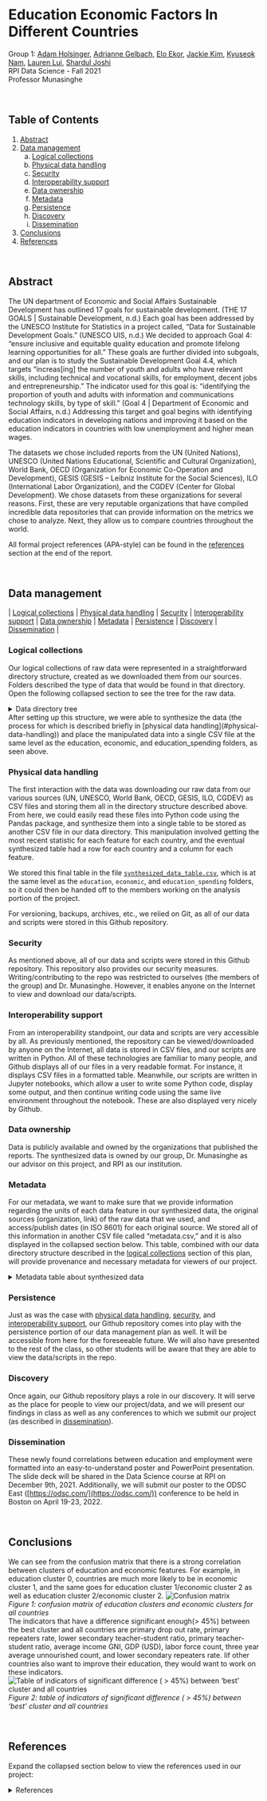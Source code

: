 # Education Economic Factors In Different Countries

Group 1: [Adam Holsinger](https://github.com/AdamH18), [Adrianne Gelbach](https://github.com/adriannebunn), [Elo Ekor](https://github.com/eloekor), [Jackie Kim](https://github.com/kims32), [Kyuseok Nam](https://github.com/Kyuseok-nam), [Lauren Lui](https://github.com/laurenlui), [Shardul Joshi](https://github.com/joshardul)  
RPI Data Science - Fall 2021  
Professor Munasinghe

<br>

## Table of Contents
1. [Abstract](#abstract)
2. [Data management](#data-management)
    <ol type="a">
        <li><a href="#logical-collections">Logical collections</a></li>
        <li><a href="#physical-data-handling">Physical data handling</a></li>
        <li><a href="#security">Security</a></li>
        <li><a href="#interoperability-support">Interoperability support</a></li>
        <li><a href="#data-ownership">Data ownership</a></li>
        <li><a href="#metadata">Metadata</a></li>
        <li><a href="#persistence">Persistence</a></li>
        <li><a href="#discovery">Discovery</a></li>
        <li><a href="#dissemination">Dissemination</a></li>
    </ol>
3. [Conclusions](#conclusions)
4. [References](#references)

<br>

## Abstract
The UN department of Economic and Social Affairs Sustainable Development has outlined 17 goals for sustainable development. (THE 17 GOALS | Sustainable Development, n.d.)  Each goal has been addressed by the UNESCO Institute for Statistics in a project called, “Data for Sustainable Development Goals.” (UNESCO UIS, n.d.) We decided to approach Goal 4: “ensure inclusive and equitable quality education and promote lifelong learning opportunities for all.”  These goals are further divided into subgoals, and our plan is to study the Sustainable Development Goal 4.4, which targets “increas[ing] the number of youth and adults who have relevant skills, including technical and vocational skills, for employment, decent jobs and entrepreneurship.” The indicator used for this goal is: “identifying the proportion of youth and adults with information and communications technology skills, by type of skill.” (Goal 4 | Department of Economic and Social Affairs, n.d.) Addressing this target and goal begins with identifying education indicators in developing nations and improving it based on the education indicators in countries with low unemployment and higher mean wages.

The datasets we chose included reports from the UN (United Nations), UNESCO (United Nations Educational, Scientific and Cultural Organization), World Bank, OECD (Organization for Economic Co-Operation and Development), GESIS (GESIS – Leibniz Institute for the Social Sciences), ILO (International Labor Organization), and the CGDEV (Center for Global Development). We chose datasets from these organizations for several reasons. First, these are very reputable organizations that have compiled incredible data repositories that can provide information on the metrics we chose to analyze. Next, they allow us to compare countries throughout the world.

All formal project references (APA-style) can be found in the [references](#references) section at the end of the report.

<br>

## Data management

| [Logical collections](#logical-collections) | [Physical data handling](#physical-data-handling) | [Security](#security) | [Interoperability support](#interoperability-support) | [Data ownership](#data-ownership) | [Metadata](#metadata) | [Persistence](#persistence) | [Discovery](#discovery) | [Dissemination](#dissemination) |

### Logical collections
Our logical collections of raw data were represented in a straightforward directory structure, created as we downloaded them from our sources. Folders described the type of data that would be found in that directory. Open the following collapsed section to see the tree for the raw data.
<details>
  <summary>Data directory tree</summary>
  
```
data
├── economic
│   ├── AvgIncome
│   │   ├── GNI
│   │   │   ├── API_NY.GNP.PCAP.CD_DS2_en_csv_v2_3159868.csv
│   │   │   ├── Metadata_Country_API_NY.GNP.PCAP.CD_DS2_en_csv_v2_3159868.csv
│   │   │   └── Metadata_Indicator_API_NY.GNP.PCAP.CD_DS2_en_csv_v2_3159868.csv
│   │   ├── Median
│   │   │   └── country-median-data-2011-PPP-Diofasi-Birdsall.csv
│   │   └── UNdata_Export_20211112_234256215.csv
│   ├── ChildLabor
│   │   └── UNChildLabor.csv
│   ├── FoodDeficits
│   │   ├── 3YearAvg.csv
│   │   └── AnnualUnnourished.csv
│   ├── GDP
│   │   ├── Metadata_Country_API_NY.GDP.MKTP.CD_DS2_en_csv_v2_3263806.csv
│   │   ├── Metadata_Indicator_API_NY.GDP.MKTP.CD_DS2_en_csv_v2_3263806.csv
│   │   └── gdp_current.csv
│   ├── LaborStats
│   │   └── labor_statistics_un.csv
│   ├── Population
│   │   └── data.csv
│   └── UnemploymentRate
│       └── UNE_2EAP_SEX_AGE_RT_A-full-2021-11-12.csv
├── education
│   ├── attendance
│   │   ├── compulsory_duration.csv
│   │   └── early_education_rates.csv
│   ├── enrollment
│   │   ├── primary.csv
│   │   ├── secondary.csv
│   │   └── tertiary.csv
│   ├── literacy
│   │   └── 15+.csv
│   ├── school_life_expectancy
│   │   ├── drop_out_rates
│   │   │   ├── primary.csv
│   │   │   ├── primary_completion.csv
│   │   │   └── primary_to_secondary_transition.csv
│   │   ├── expectancy.csv
│   │   └── repeaters
│   │       ├── lower_secondary_counts.csv
│   │       ├── primary_counts.csv
│   │       └── primary_percentages.csv
│   └── teacher_student_ratio
│       ├── lower_secondary.csv
│       ├── primary.csv
│       └── upper_secondary.csv
├── education_spending
│   └── percentage_GDP.csv
└── synthesized_data.csv
```
</details>
After setting up this structure, we were able to synthesize the data (the process for which is described briefly in [physical data handling](#physical-data-handling)) and place the manipulated data into a single CSV file at the same level as the education, economic, and education_spending folders, as seen above.

### Physical data handling
The first interaction with the data was downloading our raw data from our various sources (UN, UNESCO, World Bank, OECD, GESIS, ILO, CGDEV) as CSV files and storing them all in the directory structure described above. From here, we could easily read these files into Python code using the Pandas package, and synthesize them into a single table to be stored as another CSV file in our data directory. This manipulation involved getting the most recent statistic for each feature for each country, and the eventual synthesized table had a row for each country and a column for each feature.

We stored this final table in the file [`synthesized_data_table.csv`](https://github.com/ITWSDataScience/EducationEconomicFactorsInDifferentCountriesGroup1Fall2021/blob/main/data/synthesized_data.csv), which is at the same level as the `education`, `economic`, and `education_spending` folders, so it could then be handed off to the members working on the analysis portion of the project.

For versioning, backups, archives, etc., we relied on Git, as all of our data and scripts were stored in this Github repository.
### Security
As mentioned above, all of our data and scripts were stored in this Github repository. This repository also provides our security measures. Writing/contributing to the repo was restricted to ourselves (the members of the group) and Dr. Munasinghe. However, it enables anyone on the Internet to view and download our data/scripts. 
### Interoperability support
From an interoperability standpoint, our data and scripts are very accessible by all. As previously mentioned, the repository can be viewed/downloaded by anyone on the Internet, all data is stored in CSV files, and our scripts are written in Python. All of these technologies are familiar to many people, and Github displays all of our files in a very readable format. For instance, it displays CSV files in a formatted table. Meanwhile, our scripts are written in Jupyter notebooks, which allow a user to write some Python code, display some output, and then continue writing code using the same live environment throughout the notebook. These are also displayed very nicely by Github.
### Data ownership
Data is publicly available and owned by the organizations that published the reports. The synthesized data is owned by our group, Dr. Munasinghe as our advisor on this project, and RPI as our institution.
### Metadata
For our metadata, we want to make sure that we provide information regarding the units of each data feature in our synthesized data, the original sources (organization, link) of the raw data that we used, and access/publish dates (in ISO 8601) for each original source. We stored all of this information in another CSV file called “metadata.csv,” and it is also displayed in the collapsed section below. This table, combined with our data directory structure described in the [logical collections](#logical-collections) section of this plan, will provide provenance and necessary metadata for viewers of our project.
<details>
  <summary>Metadata table about synthesized data</summary>
  
| Description | Original link | Organization website | Source of data (i.e. what study or report) | Date accessed | Date published | Raw data filename | Units |
| --- | --- | --- | --- | --- | --- | --- | --- |
| Population (thousands) | [Population](https://data.un.org/Data.aspx?q=population+total&d=WHO&f=MEASURE_CODE%3aWHS9_86) | http://data.un.org/ | World Health Organization | 2021-11-16 | 2014-07-31 | data.csv | Thousands |
| Compulsory attendance duration | [Compulsory](https://data.worldbank.org/indicator/SE.COM.DURS) | https://data.worldbank.org/ | UNESCO Institute for Statistics | 2021-11-16 | 2021-09-01 | compulsory_duration.csv | Years |
| Early education attendance rate | [Early Education](http://data.un.org/Data.aspx?q=attendance&d=SOWC&f=inID%3a235) | http://data.un.org/ | United Nations Children's Fund: The State of the World’s Children | 2021-11-16 | 2013-06-19 | early_education_rates.csv | Percent |
| Primary enrollment | [Primary](https://data.un.org/Data.aspx?q=enrollment&d=GenderStat&f=inID%3a63) | http://data.un.org/ | United Nations Statistics Division: Gender Info 2007 | 2021-11-16 | 2008-03-21 | primary.csv | Number |
| Secondary enrollment | [Secondary](https://data.un.org/Data.aspx?q=enrollment&d=GenderStat&f=inID%3a64) | http://data.un.org/ | United Nations Statistics Division: Gender Info 2007 | 2021-11-16 | 2008-03-21 | secondary.csv | Number |
| Tertiary enrollment | [Tertiary](https://data.un.org/Data.aspx?q=enrollment&d=GenderStat&f=inID%3a65) | http://data.un.org/ | United Nations Statistics Division: Gender Info 2007 | 2021-11-16 | 2008-03-21 | tertiary.csv | Number |
| Male literacy rate | [Male Literacy](https://data.un.org/Data.aspx?q=literacy&d=GenderStat&f=inID%3a49) | http://data.un.org/ | United Nations Statistics Division: Gender Info 2007 | 2021-11-16 | 2008-03-21 | 15+.csv | Percent |
| Female literacy rate | [Female Literacy](https://data.un.org/Data.aspx?q=literacy&d=GenderStat&f=inID%3a49) | http://data.un.org/ | United Nations Statistics Division: Gender Info 2007 | 2021-11-16 | 2008-03-21 | 15+.csv | Percent |
| Primary completion rate | [Completion Rate](https://data.worldbank.org/indicator/SE.PRM.CMPT.ZS) | https://data.worldbank.org/ | UNESCO Institute for Statistics | 2021-11-16 | 2021-09-01 | primary_completion.csv | % of relevant age group |
| Primary to secondary transition rate | [Transition](http://data.un.org/Data.aspx?d=UNESCO&f=series%3aTRANR_23_GPV) | http://data.un.org/ | UNESCO Institute for Statistics: UIS Data Centre | 2021-11-16 | 2016-10-24 | primary_to_secondary_transition.csv | Percent |
| Primary drop out rate | [Drop Out](http://data.un.org/Data.aspx?d=UNESCO&f=series%3aDR_1) | http://data.un.org/ | UNESCO Institute for Statistics: UIS Data Centre | 2021-11-16 | 2016-10-24 | primary.csv | Percent |
| Lower secondary repeaters count | [Secondary Repeater](https://data.un.org/Data.aspx?q=education+repeaters+secondary&d=UNESCO&f=series%3aR_23_GPV) | http://data.un.org/ | UNESCO Institute for Statistics: UIS Data Centre | 2021-11-16 | 2016-10-24 | lower_secondary_counts.csv | Number |
| Primary repeaters count | [Repeater Count](https://data.un.org/Data.aspx?q=education+repeaters&d=UNESCO&f=series%3aR_1) | http://data.un.org/ | UNESCO Institute for Statistics: UIS Data Centre | 2021-11-16 | 2016-10-24 | primary_counts.csv | Number |
| Primary repeaters rate | [Repeater Rate](https://data.un.org/Data.aspx?q=education+repeaters&d=UNESCO&f=series%3aREPP_1) | http://data.un.org/ | UNESCO Institute for Statistics: UIS Data Centre | 2021-11-16 | 2016-10-24 | primary_percentages.csv | Percent |
| School life expectancy | [School Life Expectancy](https://data.un.org/Data.aspx?q=school&d=UNESCO&f=series%3aSLE_1) | http://data.un.org/ | UNESCO Institute for Statistics: UIS Data Centre | 2021-11-16 | 2016-10-24 | expectancy.csv | Years |
| Lower secondary teacher-student ratio | [Lower Secondary](http://data.un.org/Data.aspx?d=UNESCO&f=series%3aPTRHC_2) | http://data.un.org/ | UNESCO Institute for Statistics: UIS Data Centre | 2021-11-16 | 2016-10-24 | lower_secondary.csv | Students per Teacher |
| Primary teacher-student ratio | [Primary](http://data.un.org/Data.aspx?d=UNESCO&f=series%3aPTRHC_1) | http://data.un.org/ | UNESCO Institute for Statistics: UIS Data Centre | 2021-11-16 | 2016-10-24 | primary.csv | Students per Teacher |
| Upper secondary teacher-student ratio | [Upper Secondary](http://data.un.org/Data.aspx?d=UNESCO&f=series%3aPTRHC_3) | http://data.un.org/ | UNESCO Institute for Statistics: UIS Data Centre | 2021-11-16 | 2016-10-24 | upper_secondary.csv | Students per Teacher |
| Education spending (percentage of GDP) | [Education Spending](https://data.worldbank.org/indicator/SE.XPD.TOTL.GD.ZS?view=chart) | https://data.worldbank.org/ | UNESCO Institute for Statistics | 2021-11-16 | 2021-09-01 | percentage_GDP.csv | % of GDP |
| Unemployment rate | [Unemployment Rate](https://www.ilo.org/shinyapps/bulkexplorer42/?lang=en&segment=indicator&id=UNE_2EAP_SEX_AGE_RT_A) | https://www.ilo.org/ | ILO Modelled Estimates | 2021-11-16 | 2020-11-01 | UNE_2EAP_SEX_AGE_RT_A-full-2021-11-12.csv | Percent |
| Child labor percentage | [Child Labor](https://data.un.org/Data.aspx?q=child+labor&d=SOWC&f=inID%3a86) | http://data.un.org/ | United Nations Children's Fund: The State of the World’s Children | 2021-11-16 | 2013-06-19 | UNChildLabor.csv | Percent |
| Average income | [Avg Income](http://data.un.org/Data.aspx?d=SNA&f=group_code%3a406%3bitem_code%3a7) | http://data.un.org/ | United Nations Statistics Division: National Accounts Official Country Data | 2021-11-16 | 2021-09-23 | UNdata_Export_20211112_234256215.csv | Number in Currency |
| Average Income GNI | [Avg Income GNI](https://data.worldbank.org/indicator/NY.GNP.PCAP.CD) | https://data.worldbank.org/ | World Bank national accounts data, and OECD National Accounts data files. | 2021-11-16 | N/A | API_NY.GNP.PCAP.CD_DS2_en_csv_v2_3159868.csv | US $ |
| Median Income | [Median Income](https://www.cgdev.org/blog/world-bank-poverty-statistics-lack-median-income-data-so-we-filled-gap-ourselves-download-available) | https://www.cgdev.org/ | PovcalNet, the World Bank’s global poverty database | 2021-11-16 | 2016-02-06 | country-median-data-2011-PPP-Diofasi-Birdsall.csv | $ per day |
| GDP (USD) | [GDP](https://data.worldbank.org/indicator/NY.GDP.MKTP.CD?view=map) | https://data.worldbank.org/ | World Bank national accounts data, and OECD National Accounts data files. | 2021-11-16 | N/A | gdp_current.csv | Millions US $ |
| Labor force count | [Labor Force](https://data.un.org/Data.aspx?q=labor&d=IFS&f=SeriesCode%3a67) | http://data.un.org/ | International Monetary Fund: International Financial Statistics | 2021-11-16 | 2010-05-14 | labor_statistics_un.csv | Thousands |
| Three year average unnourished count | [Avg Unnourished](https://data.un.org/Data.aspx?q=undernourished&d=FAO&f=itemCode%3a210011) | http://data.un.org/ | Food and Agriculture Organization | 2021-11-16 | 2020-12-04 | 3YearAvg.csv | Millions |
</details>

### Persistence
Just as was the case with [physical data handling](#physical-data-handling), [security](#security), and [interoperability support](#interoperability-support), our Github repository comes into play with the persistence portion of our data management plan as well. It will be accessible from here for the foreseeable future. We will also have presented to the rest of the class, so other students will be aware that they are able to view the data/scripts in the repo.
### Discovery
Once again, our Github repository plays a role in our discovery. It will serve as the place for people to view our project/data, and we will present our findings in class as well as any conferences to which we submit our project (as described in [dissemination](#dissemination)).
### Dissemination
These newly found correlations between education and employment were formatted into an easy-to-understand poster and PowerPoint presentation. The slide deck will be shared in the Data Science course at RPI on December 9th, 2021. Additionally, we will submit our poster to the ODSC East ([https://odsc.com/](https://odsc.com/)) conference to be held in Boston on April 19-23, 2022.

<br>

## Conclusions
We can see from the confusion matrix that there is a strong correlation between clusters of education and economic features. For example, in education cluster 0, countries are much more likely to be in economic cluster 1, and the same goes for education cluster 1/economic cluster 2 as well as education cluster 2/economic cluster 2. 
![Confusion matrix](/DataScienceProjectConfusionMatrix.png)  
*Figure 1: confusion matrix of education clusters and economic clusters for all countries*  
The indicators that have a difference significant enough(> 45%) between the best cluster and all countries are primary drop out rate, primary repeaters rate, lower secondary teacher-student ratio, primary teacher-student ratio, average income GNI, GDP (USD), labor force count, three year average unnourished count, and lower secondary repeaters rate. Iif other countries also want to improve their education, they would want to work on these indicators.  
![Table of indicators of significant difference ( > 45%) between ‘best’ cluster and all countries](best_feature_comparison.png)  
*Figure 2: table of indicators of significant difference ( > 45%) between ‘best’ cluster and all countries*

<br>

## References
Expand the collapsed section below to view the references used in our project:
<details>
  <summary>References</summary>

##### References
Best countries for education | U.S. news best countries. (n.d.). Retrieved December 8, 2021, from https://www.usnews.com/news/best-countries/best-countries-for-education. 
Data | DataBank. (n.d.). Retrieved December 1, 2021, from https://databank.worldbank.org/databases/page/1/orderby/popularity/direction/desc?qterm=gni
Goal 4 | Department of Economic and Social Affairs. (n.d.). Retrieved November 30, 2021, from https://sdgs.un.org/goals/goal4
Public data and analysis - OECD. (n.d.). Retrieved December 2, 2021, from https://www.oecd.org/skills/piaac/publicdataandanalysis/
THE 17 GOALS | Sustainable Development. (n.d.). Retrieved November 30, 2021, from https://sdgs.un.org/goals
UNESCO UIS. (n.d.). Retrieved November 30, 2021, from http://uis.unesco.org/en
##### References for all data sets (APA style, can be changed very easily)
Compulsory education, duration (years) | Data. (n.d.). Retrieved December 1, 2021, from https://data.worldbank.org/indicator/SE.COM.DURS
GDP (current US$) | Data. (n.d.). Retrieved December 1, 2021, from https://data.worldbank.org/indicator/NY.GDP.MKTP.CD?view=map
GNI per capita, Atlas method (current US$) | Data. (n.d.). Retrieved December 1, 2021, from https://data.worldbank.org/indicator/NY.GNP.PCAP.CD
Government expenditure on education, total (% of GDP) | Data. (n.d.). Retrieved December 1, 2021, from https://data.worldbank.org/indicator/SE.XPD.TOTL.GD.ZS?view=chart
ILO Data Explorer. (n.d.). Retrieved December 1, 2021, from https://www.ilo.org/shinyapps/bulkexplorer42/?lang=en&segment=indicator&id=UNE_2EAP_SEX_AGE_RT_A
Primary completion rate, total (% of relevant age group) | Data. (n.d.). Retrieved December 1, 2021, from https://data.worldbank.org/indicator/SE.PRM.CMPT.ZS
UNdata | record view | Adult literacy rate. (n.d.). Retrieved December 1, 2021, from https://data.un.org/Data.aspx?q=literacy&d=GenderStat&f=inID%3a49
UNdata | record view | Attendance in early childhood education. (n.d.). Retrieved December 1, 2021, from http://data.un.org/Data.aspx?q=attendance&d=SOWC&f=inID%3a235
UNdata | record view | Child labour. (n.d.). Retrieved December 1, 2021, from https://data.un.org/Data.aspx?q=child+labor&d=SOWC&f=inID%3a86
UNdata | record view | Enrolment in primary education. (n.d.). Retrieved December 1, 2021, from https://data.un.org/Data.aspx?q=enrollment&d=GenderStat&f=inID%3a63
UNdata | record view | Enrolment in secondary education. (n.d.). Retrieved December 1, 2021, from https://data.un.org/Data.aspx?q=enrollment&d=GenderStat&f=inID%3a64
UNdata | record view | Enrolment in tertiary education. (n.d.). Retrieved December 1, 2021, from https://data.un.org/Data.aspx?q=enrollment&d=GenderStat&f=inID%3a65
UNdata | record view | Labor. (n.d.). Retrieved December 1, 2021, from https://data.un.org/Data.aspx?q=labor&d=IFS&f=SeriesCode%3a67
UNdata | record view | Lower secondary education Repeaters All Grades (general programmes). (n.d.). Retrieved December 1, 2021, from https://data.un.org/Data.aspx?q=education+repeaters+secondary&d=UNESCO&f=series%3aR_23_GPV
UNdata | record view | Lower Secondary Pupil/teacher ratio. (n.d.). Retrieved December 1, 2021, from http://data.un.org/Data.aspx?d=UNESCO&f=series%3aPTRHC_2
UNdata | record view | Number of people undernourished (million) (3-year average). (n.d.). Retrieved December 1, 2021, from https://data.un.org/Data.aspx?q=undernourished&d=FAO&f=itemCode%3a210011
UNdata | record view | Number of people undernourished (million) (annual value). (n.d.). Retrieved December 1, 2021, from https://data.un.org/Data.aspx?q=undernourished&d=FAO&f=itemCode%3a210010
UNdata | record view | Population (in thousands) total. (n.d.). Retrieved December 1, 2021, from https://data.un.org/Data.aspx?q=population+total&d=WHO&f=MEASURE_CODE%3aWHS9_86
UNdata | record view | Primary education (ISCED 1) Drop-out rate. (n.d.). Retrieved December 1, 2021, from http://data.un.org/Data.aspx?d=UNESCO&f=series%3aDR_1
UNdata | record view | Primary education (ISCED 1) Percentage of Repeaters. (n.d.). Retrieved December 1, 2021, from https://data.un.org/Data.aspx?q=education+repeaters&d=UNESCO&f=series%3aREPP_1
UNdata | record view | Primary education (ISCED 1) Pupil-teacher ratio. (n.d.). Retrieved December 1, 2021, from http://data.un.org/Data.aspx?d=UNESCO&f=series%3aPTRHC_1
UNdata | record view | Primary education (ISCED 1) Repeaters All Grades. (n.d.). Retrieved December 1, 2021, from https://data.un.org/Data.aspx?q=education+repeaters&d=UNESCO&f=series%3aR_1
UNdata | record view | School life expectancy ISCED 1. (n.d.). Retrieved December 1, 2021, from https://data.un.org/Data.aspx?q=school&d=UNESCO&f=series%3aSLE_1
UNdata | record view | Table 4.6 Households (S.14). (n.d.). Retrieved December 1, 2021, from http://data.un.org/Data.aspx?d=SNA&f=group_code%3a406%3bitem_code%3a7
UNdata | record view | Transition rate from primary to lower secondary, general programmes (%). (n.d.). Retrieved December 1, 2021, from http://data.un.org/Data.aspx?d=UNESCO&f=series%3aTRANR_23_GPV
UNdata | record view | Upper Secondary Pupil/teacher ratio. (n.d.). Retrieved December 1, 2021, from http://data.un.org/Data.aspx?d=UNESCO&f=series%3aPTRHC_3
Unemployment, total (% of total labor force) (modeled ILO estimate) | Data. (n.d.). Retrieved December 1, 2021, from https://data.worldbank.org/indicator/SL.UEM.TOTL.ZS
</details>
